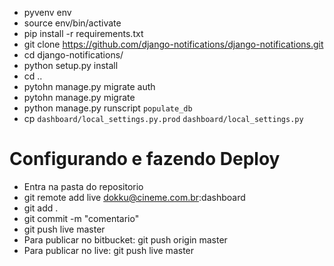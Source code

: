 
- pyvenv env
- source env/bin/activate
- pip install -r requirements.txt
- git clone https://github.com/django-notifications/django-notifications.git
- cd django-notifications/
- python setup.py install
- cd ..
- pytohn manage.py migrate auth
- pytohn manage.py migrate
- python manage.py runscript `populate_db`
- cp `dashboard/local_settings.py.prod` `dashboard/local_settings.py`


# Configurando e fazendo Deploy
- Entra na pasta do repositorio
- git remote add live dokku@cineme.com.br:dashboard
- git add .
- git commit -m "comentario"
- git push live master
- Para publicar no bitbucket: git push origin master
- Para publicar no live: git push live master
